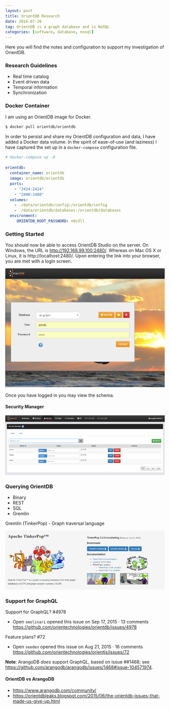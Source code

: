 ```yaml
---
layout: post
title: OrientDB Research
date: 2016-07-20
tag: OrientDB is a graph database and is NoSQL
categories: [software, database, nosql]
---
```


Here you will find the notes and configuration to support my investigation of OrientDB.

### Research Guidelines

* Real time catalog
* Event driven data
* Temporal information
* Synchronization

### Docker Container

I am using an OrientDB image for Docker.

```bash
$ docker pull orientdb/orientdb
```

In order to persist and share my OrientDB configuration and data, I have added a Docker data volume. In the spirit of ease-of-use (and laziness) I have captured the set up in a `docker-compose` configuration file.

```yaml
# docker-compose up -d

orientdb:
  container_name: orientdb
  image: orientdb/orientdb
  ports:
    - "2424:2424"
    - "2480:2480"
  volumes:
    - ./data/orientdb/config:/orientdb/config
    - ./data/orientdb/databases:/orientdb/databases
  environment:
     ORIENTDB_ROOT_PASSWORD: n0v3ll
```

### Getting Started

You should now be able to access OrientDB Studio on the server. On Windows, the URL is http://192.168.99.100:2480/. Whereas on Mac OS X or Linux, it is http://localhost:2480/. Upon entering the link into your browser, you are met with a login screen.

![Login](images/OrientDB_Login.PNG)

Once you have logged in you may view the schema.

#### Security Manager

![Security Manager](images/OrientDB_Security_Manager.PNG)

### Querying OrientDB

* Binary
* REST
* SQL
* Gremlin

Gremlin (TinkerPop) - Graph traversal language

![TinkerPop](images/TinkerPop.png)

### Support for GraphQL

Support for GraphQL? #4978
* Open    `smolinari` opened this issue on Sep 17, 2015 · 13 comments
https://github.com/orientechnologies/orientdb/issues/4978

Feature plans? #72
* Open    `seeden` opened this issue on Aug 21, 2015 · 16 comments
https://github.com/orientechnologies/orientjs/issues/72

**Note**: ArangoDB *does* support GraphQL, based on issue ##1468; see https://github.com/arangodb/arangodb/issues/1468#issue-104571974.

#### OrientDB vs ArangoDB

* https://www.arangodb.com/community/
* https://orientdbleaks.blogspot.com/2015/06/the-orientdb-issues-that-made-us-give-up.html
